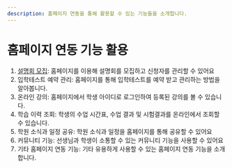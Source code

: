 ```yaml
---
description: 홈페이지 연동을 통해 활용할 수 있는 기능들을 소개합니다.
---
```


# 홈페이지 연동 기능 활용

1. [설명회 모집](undefined.md): 홈페이지를 이용해 설명회를 모집하고 신청자를 관리할 수 있어요
2. 입학테스트 예약 관리: 홈페이지를 통해 입학테스트를 예약 받고 관리하는 방법을 알아봅니다.
3. 온라인 강의: 홈페이지에서 학생 아이디로 로그인하여 등록된 강의를 볼 수 있습니다.
4. 학습 이력 조회: 학생의 수업 시간표, 수업 결과 및 시험결과를 온라인에서 조회할 수 있습니다.
5. 학원 소식과 일정 공유: 학원 소식과 일정을 홈페이지를 통해 공유할 수 있어요
6. 커뮤니티 기능: 선생님과 학생이 소통할 수 있는 커뮤니티 기능을 사용할 수 있어요
7. 기타 홈페이지 연동 기능: 기타 유용하게 사용할 수 있는 홈페이지 연동 기능을 소개합니다.
